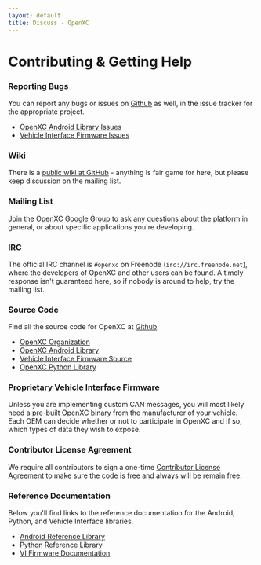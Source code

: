 ```yaml
---
layout: default
title: Discuss - OpenXC
---
```


<div class="page-header">
    <h1>Contributing &amp; Getting Help</h1>
</div>

### Reporting Bugs

You can report any bugs or issues on [Github][] as well, in the issue tracker
for the appropriate project.

* [OpenXC Android Library Issues](https://github.com/openxc/openxc-android/issues)
* [Vehicle Interface Firmware Issues](https://github.com/openxc/vi-firmware/issues)

### Wiki

There is a [public wiki at
GitHub](https://github.com/openxc/openxc.github.com/wiki) - anything is fair
game for here, but please keep discussion on the mailing list.

### Mailing List

Join the [OpenXC Google Group](http://groups.google.com/group/openxc) to ask any
questions about the platform in general, or about specific applications you're
developing.

### IRC

The official IRC channel is `#openxc` on Freenode (`irc://irc.freenode.net`),
where the developers of OpenXC and other users can be found. A timely response
isn't guaranteed here, so if nobody is around to help, try the mailing list.

### Source Code

Find all the source code for OpenXC at [Github][].

* [OpenXC Organization](https://github.com/openxc)
* [OpenXC Android Library](https://github.com/openxc/openxc-android)
* [Vehicle Interface Firmware Source](https://github.com/openxc/vi-firmware)
* [OpenXC Python Library](https://github.com/openxc/openxc-python)

### Proprietary Vehicle Interface Firmware

Unless you are implementing custom CAN messages, you will most likely need a
[pre-built OpenXC binary](/vehicle-interface/firmware.html) from the
manufacturer of your vehicle. Each OEM can decide whether or not to participate
in OpenXC and if so, which types of data they wish to expose.

### Contributor License Agreement

We require all contributors to sign a one-time [Contributor License
Agreement](/contributor-license-agreement.html) to make sure the code is free
and always will be remain free.

[Github]: https://github.com/openxc

### Reference Documentation


Below you'll find links to the reference documentation for the Android, Python, and Vehicle Interface libraries. 


* [Android Reference Library](http://android.openxcplatform.com/reference/packages.html)
* [Python Reference Library](http://python.openxcplatform.com/en/latest/index.html#documentation)
* [VI Firmware Documentation](http://vi-firmware.openxcplatform.com/en/latest/)


